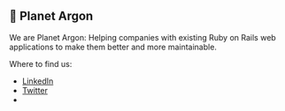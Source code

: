 ## 🚀 Planet Argon

We are Planet Argon: Helping companies with existing Ruby on Rails web applications to make them better and more maintainable.

Where to find us:

- [LinkedIn](https://www.linkedin.com/company/planet-argon)
- [Twitter](https://twitter.com/planetargon)
- 
